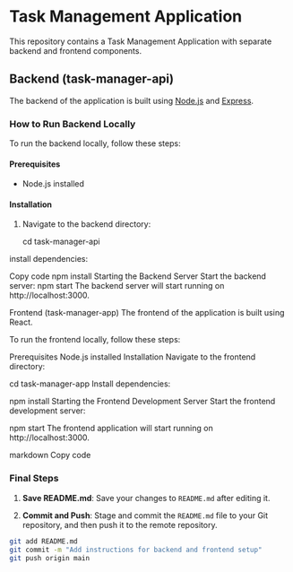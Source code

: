 # Task Management Application

This repository contains a Task Management Application with separate backend and frontend components.

## Backend (task-manager-api)

The backend of the application is built using [Node.js](https://nodejs.org/) and [Express](https://expressjs.com/).

### How to Run Backend Locally

To run the backend locally, follow these steps:

#### Prerequisites
- Node.js installed

#### Installation
1. Navigate to the backend directory:
  
   cd task-manager-api


install dependencies:

Copy code
npm install
Starting the Backend Server
Start the backend server:
npm start
The backend server will start running on http://localhost:3000.

Frontend (task-manager-app)
The frontend of the application is built using React.

To run the frontend locally, follow these steps:

Prerequisites
Node.js installed
Installation
Navigate to the frontend directory:

cd task-manager-app
Install dependencies:

npm install
Starting the Frontend Development Server
Start the frontend development server:

npm start
The frontend application will start running on http://localhost:3000.

markdown
Copy code

### Final Steps

1. **Save README.md**: Save your changes to `README.md` after editing it.

2. **Commit and Push**: Stage and commit the `README.md` file to your Git repository, and then push it to the remote repository.

```bash
git add README.md
git commit -m "Add instructions for backend and frontend setup"
git push origin main
